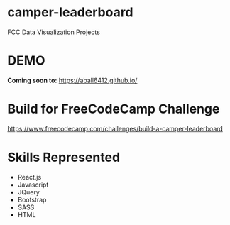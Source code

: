 # camper-leaderboard
FCC Data Visualization Projects

# DEMO
**Coming soon to:** https://aball6412.github.io/

# Build for FreeCodeCamp Challenge
https://www.freecodecamp.com/challenges/build-a-camper-leaderboard

# Skills Represented

+ React.js
+ Javascript
+ JQuery
+ Bootstrap
+ SASS
+ HTML
